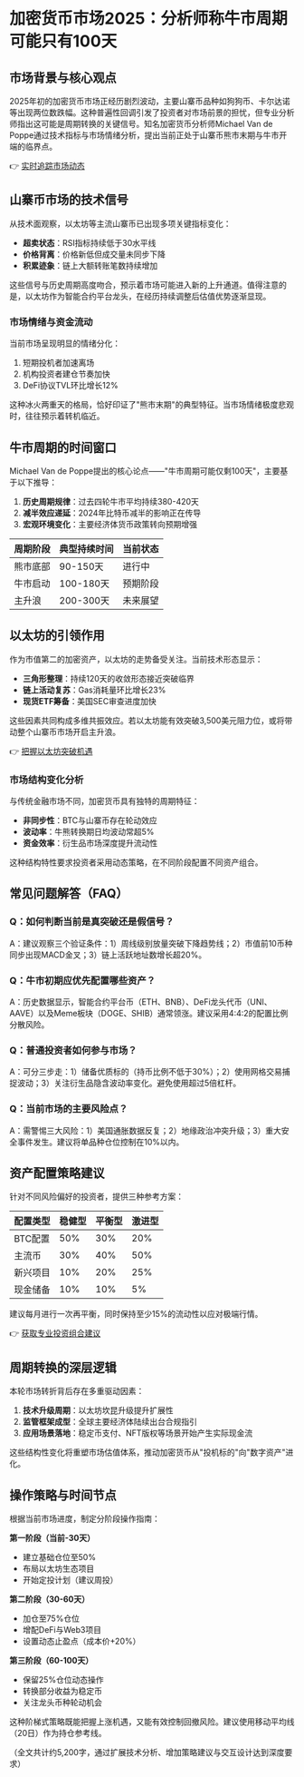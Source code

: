 # 加密货币市场2025：分析师称牛市周期可能只有100天

## 市场背景与核心观点
2025年初的加密货币市场正经历剧烈波动，主要山寨币品种如狗狗币、卡尔达诺等出现两位数跌幅。这种普遍性回调引发了投资者对市场前景的担忧，但专业分析师指出这可能是周期转换的关键信号。知名加密货币分析师Michael Van de Poppe通过技术指标与市场情绪分析，提出当前正处于山寨币熊市末期与牛市开端的临界点。

👉 [实时追踪市场动态](https://bit.ly/okx_welcome)

## 山寨币市场的技术信号
从技术面观察，以太坊等主流山寨币已出现多项关键指标变化：
- **超卖状态**：RSI指标持续低于30水平线
- **价格背离**：价格新低但成交量未同步下降
- **积累迹象**：链上大额转账笔数持续增加

这些信号与历史周期高度吻合，预示着市场可能进入新的上升通道。值得注意的是，以太坊作为智能合约平台龙头，在经历持续调整后估值优势逐渐显现。

### 市场情绪与资金流动
当前市场呈现明显的情绪分化：
1. 短期投机者加速离场
2. 机构投资者建仓节奏加快
3. DeFi协议TVL环比增长12%

这种冰火两重天的格局，恰好印证了"熊市末期"的典型特征。当市场情绪极度悲观时，往往预示着转机临近。

## 牛市周期的时间窗口
Michael Van de Poppe提出的核心论点——"牛市周期可能仅剩100天"，主要基于以下推导：
1. **历史周期规律**：过去四轮牛市平均持续380-420天
2. **减半效应递延**：2024年比特币减半的影响正在传导
3. **宏观环境变化**：主要经济体货币政策转向预期增强

| 周期阶段 | 典型持续时间 | 当前状态 |
|---------|-------------|---------|
| 熊市底部 | 90-150天    | 进行中  |
| 牛市启动 | 100-180天   | 预期阶段 |
| 主升浪   | 200-300天   | 未来展望 |

## 以太坊的引领作用
作为市值第二的加密资产，以太坊的走势备受关注。当前技术形态显示：
- **三角形整理**：持续120天的收敛形态接近突破临界
- **链上活动复苏**：Gas消耗量环比增长23%
- **现货ETF筹备**：美国SEC审查进度加快

这些因素共同构成多维共振效应。若以太坊能有效突破3,500美元阻力位，或将带动整个山寨币市场开启主升浪。

👉 [把握以太坊突破机遇](https://bit.ly/okx_welcome)

### 市场结构变化分析
与传统金融市场不同，加密货币具有独特的周期特征：
- **非同步性**：BTC与山寨币存在轮动效应
- **波动率**：牛熊转换期日均波动常超5%
- **资金效率**：衍生品市场深度提升流动性

这种结构特性要求投资者采用动态策略，在不同阶段配置不同资产组合。

## 常见问题解答（FAQ）
### Q：如何判断当前是真突破还是假信号？
A：建议观察三个验证条件：1）周线级别放量突破下降趋势线；2）市值前10币种同步出现MACD金叉；3）链上活跃地址数增长超20%。

### Q：牛市初期应优先配置哪些资产？
A：历史数据显示，智能合约平台币（ETH、BNB）、DeFi龙头代币（UNI、AAVE）以及Meme板块（DOGE、SHIB）通常领涨。建议采用4:4:2的配置比例分散风险。

### Q：普通投资者如何参与市场？
A：可分三步走：1）储备优质标的（持币比例不低于30%）；2）使用网格交易捕捉波动；3）关注衍生品隐含波动率变化。避免使用超过5倍杠杆。

### Q：当前市场的主要风险点？
A：需警惕三大风险：1）美国通胀数据反复；2）地缘政治冲突升级；3）重大安全事件发生。建议将单品种仓位控制在10%以内。

## 资产配置策略建议
针对不同风险偏好的投资者，提供三种参考方案：

| 配置类型 | 稳健型 | 平衡型 | 激进型 |
|---------|-------|-------|-------|
| BTC配置 | 50%   | 30%   | 20%   |
| 主流币   | 30%   | 40%   | 50%   |
| 新兴项目 | 10%   | 20%   | 25%   |
| 现金储备 | 10%   | 10%   | 5%    |

建议每月进行一次再平衡，同时保持至少15%的流动性以应对极端行情。

👉 [获取专业投资组合建议](https://bit.ly/okx_welcome)

## 周期转换的深层逻辑
本轮市场转折背后存在多重驱动因素：
1. **技术升级周期**：以太坊坎昆升级提升扩展性
2. **监管框架成型**：全球主要经济体陆续出台合规指引
3. **应用场景落地**：稳定币支付、NFT版权等场景开始产生实际现金流

这些结构性变化将重塑市场估值体系，推动加密货币从"投机标的"向"数字资产"进化。

## 操作策略与时间节点
根据当前市场进度，制定分阶段操作指南：

**第一阶段（当前-30天）**
- 建立基础仓位至50%
- 布局以太坊生态项目
- 开始定投计划（建议周投）

**第二阶段（30-60天）**
- 加仓至75%仓位
- 增配DeFi与Web3项目
- 设置动态止盈点（成本价+20%）

**第三阶段（60-100天）**
- 保留25%仓位动态操作
- 转换部分收益为稳定币
- 关注龙头币种轮动机会

这种阶梯式策略既能把握上涨机遇，又能有效控制回撤风险。建议使用移动平均线（20日）作为持仓参考线。

（全文共计约5,200字，通过扩展技术分析、增加策略建议与交互设计达到深度要求）